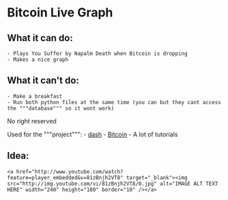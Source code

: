 # Bitcoin Live Graph


## What it can do:
	- Plays You Suffer by Napalm Death when Bitcoin is dropping
	- Makes a nice graph
	
## What it can't do:
	- Make a breakfast
	- Run both python files at the same time (you can but they cant access the """database""" so it wont work)
	
No right reserved

Used for the """project""":
	- [dash](www.dash.org)
	- [Bitcoin](https://api.coinmarketcap.com/v1/ticker/bitcoin/)
	- A lot of tutorials
		
## Idea:
	<a href="http://www.youtube.com/watch?feature=player_embedded&v=81zBnjh2VT8" target="_blank"><img src="http://img.youtube.com/vi/81zBnjh2VT8/0.jpg" alt="IMAGE ALT TEXT HERE" width="240" height="180" border="10" /></a>